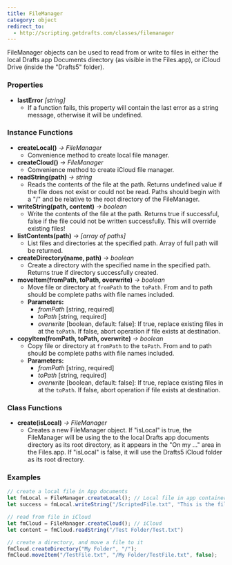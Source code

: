 ```yaml
---
title: FileManager
category: object
redirect_to:
  - http://scripting.getdrafts.com/classes/filemanager
---
```


FileManager objects can be used to read from or write to files in either the local Drafts app Documents directory (as visible in the Files.app), or iCloud Drive (inside the "Drafts5" folder).

### Properties

- **lastError** *[string]*
  - If a function fails, this property will contain the last error as a string message, otherwise it will be undefined.

### Instance Functions

- **createLocal()** *-> FileManager*
  - Convenience method to create local file manager.
- **createCloud()** *-> FileManager*
  - Convenience method to create iCloud file manager.
- **readString(path)** *-> string*
  - Reads the contents of the file at the path. Returns undefined value if the file does not exist or could not be read. Paths should begin with a "/" and be relative to the root directory of the FileManager.
- **writeString(path, content)** *-> boolean*
  - Write the contents of the file at the path. Returns true if successful, false if the file could not be written successfully.  This will override existing files!
- **listContents(path)** *-> [array of paths]*
  - List files and directories at the specified path. Array of full path will be returned.
- **createDirectory(name, path)** *-> boolean*
  - Create a directory with the specified name in the specified path. Returns true if directory successfully created.
- **moveItem(fromPath, toPath, overwrite)** *-> boolean*
  - Move file or directory at `fromPath` to the `toPath`. From and to path should be complete paths with file names included.
  - **Parameters:**
    - *fromPath* [string, required]
    - *toPath* [string, required]
    - *overwrite* [boolean, default: false]: If true, replace existing files in at the `toPath`. If false, abort operation if file exists at destination.
- **copyItem(fromPath, toPath, overwrite)** *-> boolean*
  - Copy file or directory at `fromPath` to the `toPath`. From and to path should be complete paths with file names included.
  - **Parameters:**
    - *fromPath* [string, required]
    - *toPath* [string, required]
    - *overwrite* [boolean, default: false]: If true, replace existing files in at the `toPath`. If false, abort operation if file exists at destination.

### Class Functions

- **create(isLocal)** *-> FileManager*
  - Creates a new FileManager object. If "isLocal" is true, the FileManager will be using the to the local Drafts app documents directory as its root directory, as it appears in the "On my ..." area in the Files.app.  If "isLocal" is false, it will use the Drafts5 iCloud folder as its root directory.

### Examples

```javascript
// create a local file in App documents
let fmLocal = FileManager.createLocal(); // Local file in app container
let success = fmLocal.writeString("/ScriptedFile.txt", "This is the file content");

// read from file in iCloud
let fmCloud = FileManager.createCloud(); // iCloud
let content = fmCloud.readString("/Test Folder/Test.txt")

// create a directory, and move a file to it
fmCloud.createDirectory("My Folder", "/");
fmCloud.moveItem("/TestFile.txt", "/My Folder/TestFile.txt", false);
```
